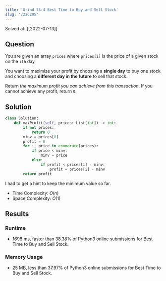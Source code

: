 ```yaml
---
title: 'Grind 75.4 Best Time to Buy and Sell Stock'
slug: '/22C295'
---
```


Solved at: [[2022-07-13]]

## Question

You are given an array `prices` where `prices[i]` is the price of a given stock on the `ith` day.

You want to maximize your profit by choosing a **single day** to buy one stock and choosing a **different day in the future** to sell that stock.

Return _the maximum profit you can achieve from this transaction_. If you cannot achieve any profit, return `0`.

## Solution

```python
class Solution:
    def maxProfit(self, prices: List[int]) -> int:
        if not prices:
            return 0
        minv = prices[0]
        profit = 0
        for i, price in enumerate(prices):
            if price < minv:
                minv = price
            else:
                if profit < prices[i] - minv:
                    profit = prices[i] - minv
        return profit
```

I had to get a hint to keep the minimum value so far.

- Time Complexity: $O(n)$
- Space Complexity: $O(1)$

## Results

### Runtime

- 1698 ms, faster than 38.38% of Python3 online submissions for Best Time to Buy and Sell Stock.

### Memory Usage

- 25 MB, less than 37.97% of Python3 online submissions for Best Time to Buy and Sell Stock.
